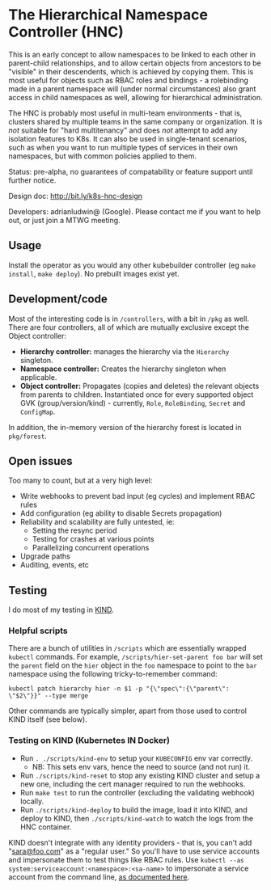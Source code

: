 # The Hierarchical Namespace Controller (HNC)

This is an early concept to allow namespaces to be linked to each other in
parent-child relationships, and to allow certain objects from ancestors to be
"visible" in their descendents, which is achieved by copying them. This is most
useful for objects such as RBAC roles and bindings - a rolebinding made in a
parent namespace will (under normal circumstances) also grant access in child
namespaces as well, allowing for hierarchical administration.

The HNC is probably most useful in multi-team environments - that is, clusters
shared by multiple teams in the same company or organization. It is _not_
suitable for "hard multitenancy" and does _not_ attempt to add any isolation
features to K8s. It can also be used in single-tenant scenarios, such as when
you want to run multiple types of services in their own namespaces, but with
common policies applied to them.

Status: pre-alpha, no guarantees of compatability or feature support until
further notice.

Design doc: http://bit.ly/k8s-hnc-design

Developers: adrianludwin@ (Google). Please contact me if you want to help out,
or just join a MTWG meeting.

## Usage

Install the operator as you would any other kubebuilder controller (eg `make
install`, `make deploy`). No prebuilt images exist yet.

## Development/code

Most of the interesting code is in `/controllers`, with a bit in `/pkg` as well.
There are four controllers, all of which are mutually exclusive except the
Object controller:

* **Hierarchy controller:** manages the hierarchy via the `Hierarchy` singleton.
* **Namespace controller:** Creates the hierarchy singleton when applicable.
* **Object controller:** Propagates (copies and deletes) the relevant objects
  from parents to children. Instantiated once for every supported object GVK
  (group/version/kind) - currently, `Role`, `RoleBinding`, `Secret` and
  `ConfigMap`.

In addition, the in-memory version of the hierarchy forest is located in
`pkg/forest`.

## Open issues

Too many to count, but at a very high level:

* Write webhooks to prevent bad input (eg cycles) and implement RBAC rules
* Add configuration (eg ability to disable Secrets propagation)
* Reliability and scalability are fully untested, ie:
  * Setting the resync period
  * Testing for crashes at various points
  * Parallelizing concurrent operations
* Upgrade paths
* Auditing, events, etc

## Testing

I do most of my testing in [KIND](https://kind.sigs.k8s.io).

### Helpful scripts

There are a bunch of utilities in `/scripts` which are essentially wrapped
`kubectl` commands. For example, `/scripts/hier-set-parent foo bar` will set the
`parent` field on the `hier` object in the `foo` namespace to point to the `bar`
namespace using the following tricky-to-remember command:

```
kubectl patch hierarchy hier -n $1 -p "{\"spec\":{\"parent\": \"$2\"}}" --type merge
```

Other commands are typically simpler, apart from those used to control KIND
itself (see below).

### Testing on KIND (Kubernetes IN Docker)

* Run `. ./scripts/kind-env` to setup your `KUBECONFIG` env var correctly.
  * NB: This sets env vars, hence the need to source (and not run) it.
* Run `./scripts/kind-reset` to stop any existing KIND cluster and setup a new
one, including the cert manager required to run the webhooks.
* Run `make test` to run the controller (excluding the validating webhook)
  locally.
* Run `./scripts/kind-deploy` to build the image, load it into KIND, and deploy
  to KIND, then `./scripts/kind-watch` to watch the logs from the HNC container.

KIND doesn't integrate with any identity providers - that is, you can't add
"sara@foo.com" as a "regular user." So you'll have to use service accounts and
impersonate them to test things like RBAC rules. Use `kubectl --as
system:serviceaccount:<namespace>:<sa-name>` to impersonate a service account
from the command line, [as documented
here](https://kubernetes.io/docs/reference/access-authn-authz/rbac/#referring-to-subjects).
